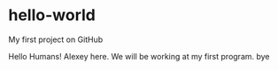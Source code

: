 # hello-world
My first project on GitHub

Hello Humans!
Alexey here. We will be working at my first program.
bye

